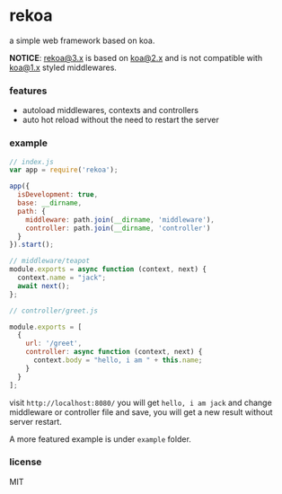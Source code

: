 # rekoa

a simple web framework based on koa.

**NOTICE**: rekoa@3.x is based on koa@2.x and is not compatible with koa@1.x styled middlewares.

### features

- autoload middlewares, contexts and controllers
- auto hot reload without the need to restart the server

### example

```javascript
// index.js
var app = require('rekoa');

app({
  isDevelopment: true,
  base: __dirname,
  path: {
    middleware: path.join(__dirname, 'middleware'),
    controller: path.join(__dirname, 'controller')
  }
}).start();

// middleware/teapot
module.exports = async function (context, next) {
  context.name = "jack";
  await next();
};

// controller/greet.js

module.exports = [
  {
    url: '/greet',
    controller: async function (context, next) {
      context.body = "hello, i am " + this.name;
    }
  }
];
```

visit `http://localhost:8080/` you will get `hello, i am jack` and change middleware or controller file and save, you will get a new result without server restart.

A more featured example is under `example` folder.

### license

MIT
